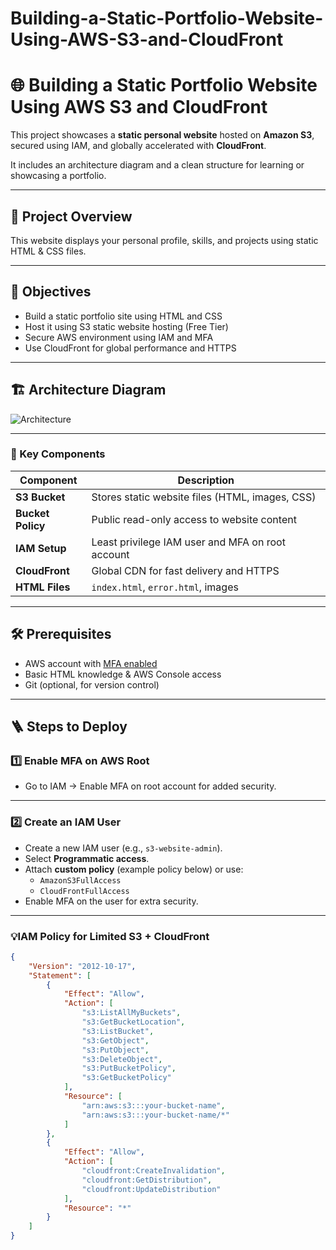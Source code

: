# Building-a-Static-Portfolio-Website-Using-AWS-S3-and-CloudFront
# 🌐 Building a Static Portfolio Website Using AWS S3 and CloudFront

This project showcases a **static personal website** hosted on **Amazon S3**, secured using IAM, and globally accelerated with **CloudFront**.  

It includes an architecture diagram and a clean structure for learning or showcasing a portfolio.

---

## 🚀 Project Overview

This website displays your personal profile, skills, and projects using static HTML & CSS files.  

---

## 🎯 Objectives

- Build a static portfolio site using HTML and CSS
- Host it using S3 static website hosting (Free Tier)
- Secure AWS environment using IAM and MFA
- Use CloudFront for global performance and HTTPS

---

## 🏗️ Architecture Diagram

![Architecture](docs/architecture-diagram-static-website-on-s3.png)

---

### 🔑 Key Components

| Component          | Description                                                   |
|--------------------|---------------------------------------------------------------|
| **S3 Bucket**      | Stores static website files (HTML, images, CSS)              |
| **Bucket Policy**  | Public read-only access to website content                   |
| **IAM Setup**      | Least privilege IAM user and MFA on root account             |
| **CloudFront**     | Global CDN for fast delivery and HTTPS                       |
| **HTML Files**     | `index.html`, `error.html`, images                           |

---

## 🛠️ Prerequisites

- AWS account with [MFA enabled](https://docs.aws.amazon.com/IAM/latest/UserGuide/id_credentials_mfa_enable_virtual.html)
- Basic HTML knowledge & AWS Console access
- Git (optional, for version control)

---

## 🪜 Steps to Deploy

### 1️⃣ Enable MFA on AWS Root

- Go to IAM → Enable MFA on root account for added security.

---

### 2️⃣ Create an IAM User

- Create a new IAM user (e.g., `s3-website-admin`).
- Select **Programmatic access**.
- Attach **custom policy** (example policy below) or use:
  - `AmazonS3FullAccess`
  - `CloudFrontFullAccess`
- Enable MFA on the user for extra security.

---

### 💡IAM Policy for Limited S3 + CloudFront

```json
{
    "Version": "2012-10-17",
    "Statement": [
        {
            "Effect": "Allow",
            "Action": [
                "s3:ListAllMyBuckets",
                "s3:GetBucketLocation",
                "s3:ListBucket",
                "s3:GetObject",
                "s3:PutObject",
                "s3:DeleteObject",
                "s3:PutBucketPolicy",
                "s3:GetBucketPolicy"
            ],
            "Resource": [
                "arn:aws:s3:::your-bucket-name",
                "arn:aws:s3:::your-bucket-name/*"
            ]
        },
        {
            "Effect": "Allow",
            "Action": [
                "cloudfront:CreateInvalidation",
                "cloudfront:GetDistribution",
                "cloudfront:UpdateDistribution"
            ],
            "Resource": "*"
        }
    ]
}
